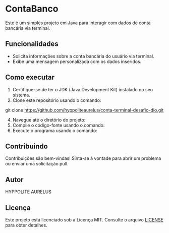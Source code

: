 # ContaBanco

Este é um simples projeto em Java para interagir com dados de conta bancária via terminal.

## Funcionalidades

- Solicita informações sobre a conta bancária do usuário via terminal.
- Exibe uma mensagem personalizada com os dados inseridos.

## Como executar

1. Certifique-se de ter o JDK (Java Development Kit) instalado no seu sistema.
2. Clone este repositório usando o comando:
   
git clone https://github.com/hyppoliteaurelus/conta-terminal-desafio-dio.git

4. Navegue até o diretório do projeto:
5. Compile o código-fonte usando o comando:
 6. Execute o programa usando o comando:
 


## Contribuindo

Contribuições são bem-vindas! Sinta-se à vontade para abrir um problema ou enviar uma solicitação pull.

## Autor

HYPPOLITE AURELUS



## Licença

Este projeto está licenciado sob a Licença MIT. Consulte o arquivo [LICENSE](LICENSE) para obter detalhes.
